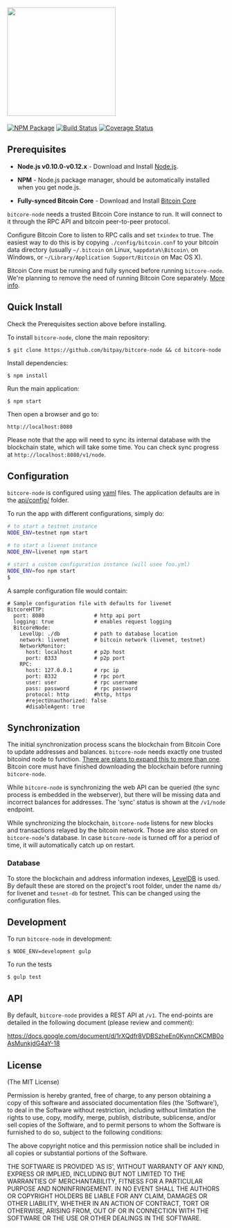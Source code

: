 <img width="250" src="http://bitcore.io/css/images/bitcore-node-logo.png"></img>
=======

[![NPM Package](https://img.shields.io/npm/v/bitcore-node.svg?style=flat-square)](https://www.npmjs.org/package/bitcore-node)
[![Build Status](https://img.shields.io/travis/bitpay/bitcore-node.svg?branch=master&style=flat-square)](https://travis-ci.org/bitpay/bitcore-node)
[![Coverage Status](https://img.shields.io/coveralls/bitpay/bitcore-node.svg?style=flat-square)](https://coveralls.io/r/bitpay/bitcore-node)

## Prerequisites

* **Node.js v0.10.0-v0.12.x** - Download and Install [Node.js](http://www.nodejs.org/download/).

* **NPM** - Node.js package manager, should be automatically installed when you get node.js.

* **Fully-synced Bitcoin Core** - Download and Install [Bitcoin Core](http://bitcoin.org/en/download)

`bitcore-node` needs a trusted Bitcoin Core instance to run. It will connect to it
through the RPC API and bitcoin peer-to-peer protocol.

Configure Bitcoin Core to listen to RPC calls and set `txindex` to true.
The easiest way to do this is by copying `./config/bitcoin.conf` to your
bitcoin data directory (usually `~/.bitcoin` on Linux, `%appdata%\Bitcoin\` on Windows,
or `~/Library/Application Support/Bitcoin` on Mac OS X).

Bitcoin Core must be running and fully synced before running `bitcore-node`. We're planning
to remove the need of running Bitcoin Core separately. [More info](https://github.com/bitpay/bitcore-node/issues/57).

## Quick Install
  Check the Prerequisites section above before installing.

  To install `bitcore-node`, clone the main repository:

    $ git clone https://github.com/bitpay/bitcore-node && cd bitcore-node

  Install dependencies:

    $ npm install

  Run the main application:

    $ npm start

  Then open a browser and go to:

    http://localhost:8080

  Please note that the app will need to sync its internal database
  with the blockchain state, which will take some time. You can check
  sync progress at `http://localhost:8080/v1/node`.


## Configuration

`bitcore-node` is configured using [yaml](http://en.wikipedia.org/wiki/YAML) files.
The application defaults are in the [api/config/](api/config/) folder.

To run the app with different configurations, simply do:
```sh
# to start a testnet instance
NODE_ENV=testnet npm start

# to start a livenet instance
NODE_ENV=livenet npm start

# start a custom configuration instance (will usee foo.yml)
NODE_ENV=foo npm start
$  
```

A sample configuration file would contain:

```
# Sample configuration file with defaults for livenet
BitcoreHTTP:
  port: 8080                # http api port
  logging: true             # enables request logging
  BitcoreNode:              
    LevelUp: ./db           # path to database location
    network: livenet        # bitcoin network (livenet, testnet)
    NetworkMonitor:
      host: localhost       # p2p host
      port: 8333            # p2p port
    RPC:
      host: 127.0.0.1       # rpc ip
      port: 8332            # rpc port
      user: user            # rpc username
      pass: password        # rpc password
      protocol: http        #http, https
      #rejectUnauthorized: false
      #disableAgent: true
```

## Synchronization

The initial synchronization process scans the blockchain from Bitcoin Core
to update addresses and balances. `bitcore-node` needs exactly one
trusted bitcoind node to function.
[There are plans to expand this to more than one](https://github.com/bitpay/bitcore-node/issues/58).
Bitcoin core must have finished downloading the blockchain before running `bitcore-node`.

While `bitcore-node` is synchronizing the web API can be queried
(the sync process is embedded in the webserver), but there will be missing data
and incorrect balances for addresses. The 'sync' status is shown at the `/v1/node` endpoint.

While synchronizing the blockchain, `bitcore-node` listens for new blocks and
transactions relayed by the bitcoin network. Those are also stored on `bitcore-node`'s database.
In case `bitcore-node` is turned off for a period of time, it will automatically catch up on restart.


### Database

To store the blockchain and address information indexes, [LevelDB](http://leveldb.org/) is used.
By default these are stored on the project's root folder, under the name `db/` for livenet and 
`tesnet-db` for testnet. This can be changed using the configuration files.

## Development

To run `bitcore-node` in development:

```$ NODE_ENV=development gulp```

To run the tests

```$ gulp test```


## API

By default, `bitcore-node` provides a REST API at `/v1`.
The end-points are detailed in the following document (please review and comment):

https://docs.google.com/document/d/1rXQdfr8VDBSzheEn0KynnCKCMB0oAsMunkjdG4aY-18

## License
(The MIT License)

Permission is hereby granted, free of charge, to any person obtaining
a copy of this software and associated documentation files (the
'Software'), to deal in the Software without restriction, including
without limitation the rights to use, copy, modify, merge, publish,
distribute, sublicense, and/or sell copies of the Software, and to
permit persons to whom the Software is furnished to do so, subject to
the following conditions:

The above copyright notice and this permission notice shall be
included in all copies or substantial portions of the Software.

THE SOFTWARE IS PROVIDED 'AS IS', WITHOUT WARRANTY OF ANY KIND,
EXPRESS OR IMPLIED, INCLUDING BUT NOT LIMITED TO THE WARRANTIES OF
MERCHANTABILITY, FITNESS FOR A PARTICULAR PURPOSE AND NONINFRINGEMENT.
IN NO EVENT SHALL THE AUTHORS OR COPYRIGHT HOLDERS BE LIABLE FOR ANY
CLAIM, DAMAGES OR OTHER LIABILITY, WHETHER IN AN ACTION OF CONTRACT,
TORT OR OTHERWISE, ARISING FROM, OUT OF OR IN CONNECTION WITH THE
SOFTWARE OR THE USE OR OTHER DEALINGS IN THE SOFTWARE.

